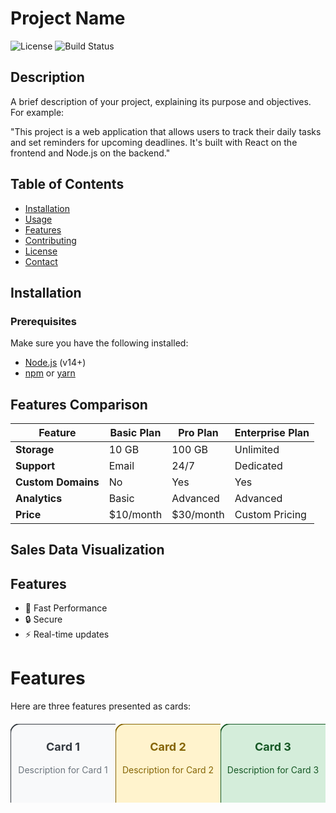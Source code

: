 # Project Name

![License](https://img.shields.io/github/license/username/repository)
![Build Status](https://img.shields.io/github/actions/workflow/status/username/repository/ci.yml)

## Description

A brief description of your project, explaining its purpose and objectives. For example:

"This project is a web application that allows users to track their daily tasks and set reminders for upcoming deadlines. It's built with React on the frontend and Node.js on the backend."

## Table of Contents

- [Installation](#installation)
- [Usage](#usage)
- [Features](#features)
- [Contributing](#contributing)
- [License](#license)
- [Contact](#contact)

## Installation

### Prerequisites

Make sure you have the following installed:

- [Node.js](https://nodejs.org/) (v14+)
- [npm](https://www.npmjs.com/) or [yarn](https://yarnpkg.com/)

## Features Comparison

| Feature           | Basic Plan | Pro Plan | Enterprise Plan |
|-------------------|------------|----------|-----------------|
| **Storage**       | 10 GB      | 100 GB   | Unlimited       |
| **Support**       | Email      | 24/7     | Dedicated       |
| **Custom Domains**| No         | Yes      | Yes             |
| **Analytics**     | Basic      | Advanced | Advanced        |
| **Price**         | $10/month  | $30/month| Custom Pricing  |

## Sales Data Visualization

## Features

- :rocket: Fast Performance
- :lock: Secure
- :zap: Real-time updates

# Features

Here are three features presented as cards:

<div style="display: flex; justify-content: space-around; margin-top: 20px;">
  <!-- Card 1 -->
  <svg width="200" height="150" xmlns="http://www.w3.org/2000/svg">
    <rect width="200" height="150" rx="15" ry="15" style="fill:#f8f9fa;stroke:#343a40;stroke-width:2;box-shadow:0 4px 8px rgba(0,0,0,0.1)"/>
    <text x="50%" y="30%" dominant-baseline="middle" text-anchor="middle" style="fill:#343a40; font-size: 18px; font-weight: bold;">Card 1</text>
    <text x="50%" y="60%" dominant-baseline="middle" text-anchor="middle" style="fill:#6c757d; font-size: 14px;">Description for Card 1</text>
  </svg>

  <!-- Card 2 -->
  <svg width="200" height="150" xmlns="http://www.w3.org/2000/svg">
    <rect width="200" height="150" rx="15" ry="15" style="fill:#fff3cd;stroke:#856404;stroke-width:2;box-shadow:0 4px 8px rgba(0,0,0,0.1)"/>
    <text x="50%" y="30%" dominant-baseline="middle" text-anchor="middle" style="fill:#856404; font-size: 18px; font-weight: bold;">Card 2</text>
    <text x="50%" y="60%" dominant-baseline="middle" text-anchor="middle" style="fill:#856404; font-size: 14px;">Description for Card 2</text>
  </svg>

  <!-- Card 3 -->
  <svg width="200" height="150" xmlns="http://www.w3.org/2000/svg">
    <rect width="200" height="150" rx="15" ry="15" style="fill:#d4edda;stroke:#155724;stroke-width:2;box-shadow:0 4px 8px rgba(0,0,0,0.1)"/>
    <text x="50%" y="30%" dominant-baseline="middle" text-anchor="middle" style="fill:#155724; font-size: 18px; font-weight: bold;">Card 3</text>
    <text x="50%" y="60%" dominant-baseline="middle" text-anchor="middle" style="fill:#155724; font-size: 14px;">Description for Card 3</text>
  </svg>
</div>



